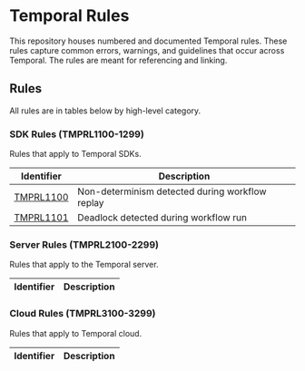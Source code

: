 # Temporal Rules

This repository houses numbered and documented Temporal rules. These rules capture common errors, warnings, and
guidelines that occur across Temporal. The rules are meant for referencing and linking.

## Rules

All rules are in tables below by high-level category.

### SDK Rules (TMPRL1100-1299)

Rules that apply to Temporal SDKs.

Identifier | Description
-----------|-------------
[TMPRL1100](rules/TMPRL1100.md) | Non-determinism detected during workflow replay
[TMPRL1101](rules/TMPRL1101.md) | Deadlock detected during workflow run
<!-- TODO:
[TMPRL1102](rules/TMPRL1102.md) | Payload conversion failure
[TMPRL1103](rules/TMPRL1103.md) | Using known non-deterministic construct (TODO: often for static analyzers)
[TMPRL1104](rules/TMPRL1104.md) | Invalid workflow definition
[TMPRL1105](rules/TMPRL1105.md) | Invalid activity definition
[TMPRL1106](rules/TMPRL1106.md) | Invalid signal, query, or update definition on workflow
[TMPRL1107](rules/TMPRL1107.md) | Invalid timer duration
[TMPRL1108](rules/TMPRL1108.md) | Invalid activity options
[TMPRL1109](rules/TMPRL1109.md) | Should provide business ID when starting workflow. (TODO: best practice, not error)
[TMPRL1110](rules/TMPRL1110.md) | Unknown workflow on worker
[TMPRL1111](rules/TMPRL1111.md) | Unknown activity on worker
[TMPRL1112](rules/TMPRL1112.md) | Unknown signal, query, or update on workflow
[TMPRL1113](rules/TMPRL1113.md) | Server connection failed
[TMPRL1114](rules/TMPRL1114.md) | Invalid search attribute
[TMPRL1115](rules/TMPRL1115.md) | Prefer start-to-close over schedule-to-close
[TMPRL1116](rules/TMPRL1116.md) | Worker poll failure
[TMPRL1117](rules/TMPRL1117.md) | Workflow task failure
[TMPRL1118](rules/TMPRL1118.md) | Read-only context issued command
[TMPRL1119](rules/TMPRL1119.md) | Not in workflow context
[TMPRL1120](rules/TMPRL1120.md) | Not in activity context
-->

### Server Rules (TMPRL2100-2299)

Rules that apply to the Temporal server.

Identifier | Description
-----------|-------------
<!-- TODO:
[TMPRL2100](rules/TMPRL2100.md) | Payload too large
[TMPRL2101](rules/TMPRL2101.md) | gRPC request too large
[TMPRL2102](rules/TMPRL2102.md) | History size/length too large (TODO: For both warning and error use)
[TMPRL2103](rules/TMPRL2103.md) | Pending event limit reached
[TMPRL2104](rules/TMPRL2104.md) | Workflow task timeout
[TMPRL2105](rules/TMPRL2105.md) | Activity heartbeat timeout
-->

### Cloud Rules (TMPRL3100-3299)

Rules that apply to Temporal cloud.

Identifier | Description
-----------|-------------
<!-- TODO -->